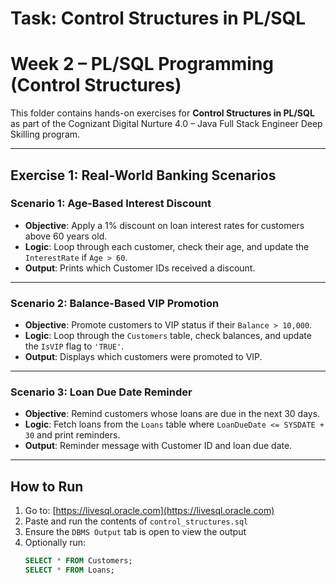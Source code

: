# Task: Control Structures in PL/SQL

# Week 2 – PL/SQL Programming (Control Structures)

This folder contains hands-on exercises for **Control Structures in PL/SQL** as part of the Cognizant Digital Nurture 4.0 – Java Full Stack Engineer Deep Skilling program.

---

##  Exercise 1: Real-World Banking Scenarios

###  Scenario 1: Age-Based Interest Discount
- **Objective**: Apply a 1% discount on loan interest rates for customers above 60 years old.
- **Logic**: Loop through each customer, check their age, and update the `InterestRate` if `Age > 60`.
- **Output**: Prints which Customer IDs received a discount.

---

###  Scenario 2: Balance-Based VIP Promotion
- **Objective**: Promote customers to VIP status if their `Balance > 10,000`.
- **Logic**: Loop through the `Customers` table, check balances, and update the `IsVIP` flag to `'TRUE'`.
- **Output**: Displays which customers were promoted to VIP.

---

###  Scenario 3: Loan Due Date Reminder
- **Objective**: Remind customers whose loans are due in the next 30 days.
- **Logic**: Fetch loans from the `Loans` table where `LoanDueDate <= SYSDATE + 30` and print reminders.
- **Output**: Reminder message with Customer ID and loan due date.

---

##  How to Run

1. Go to: [https://livesql.oracle.com](https://livesql.oracle.com)
2. Paste and run the contents of `control_structures.sql`
3. Ensure the `DBMS Output` tab is open to view the output
4. Optionally run:
   ```sql
   SELECT * FROM Customers;
   SELECT * FROM Loans;

